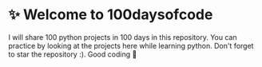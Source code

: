 # ✨ Welcome to 100daysofcode
I will share 100 python projects in 100 days in this repository. You can practice by looking at the projects here while learning python. Don't forget to star the repository :). Good coding 🎇

```git clone https://github.com/saidjami/100daysofcode 
